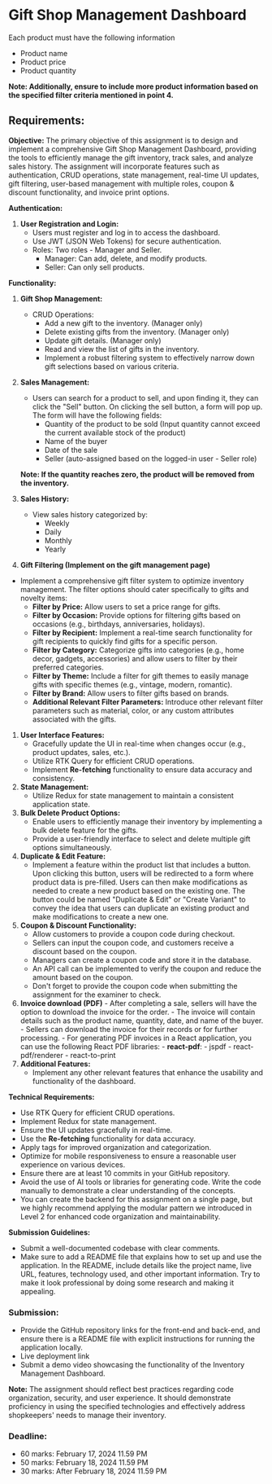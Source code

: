 # **Gift Shop Management Dashboard**

Each product must have the following information

- Product name
- Product price
- Product quantity

**Note: Additionally, ensure to include more product information based on the specified filter criteria mentioned in point 4.**

## **Requirements:**

**Objective:**
The primary objective of this assignment is to design and implement a comprehensive Gift Shop Management Dashboard, providing the tools to efficiently manage the gift inventory, track sales, and analyze sales history. The assignment will incorporate features such as authentication, CRUD operations, state management, real-time UI updates, gift filtering, user-based management with multiple roles, coupon & discount functionality, and invoice print options.

**Authentication:**

1. **User Registration and Login:**
    - Users must register and log in to access the dashboard.
    - Use JWT (JSON Web Tokens) for secure authentication.
    - Roles: Two roles - Manager and Seller.
        - Manager: Can add, delete, and modify products.
        - Seller: Can only sell products.

**Functionality:**

1. **Gift Shop Management:**
    - CRUD Operations:
        - Add a new gift to the inventory. (Manager only)
        - Delete existing gifts from the inventory. (Manager only)
        - Update gift details. (Manager only)
        - Read and view the list of gifts in the inventory.
        - Implement a robust filtering system to effectively narrow down gift selections based on various criteria.
2. **Sales Management:**
    - Users can search for a product to sell, and upon finding it, they can click the "Sell" button. On clicking the sell button, a form will pop up. The form will have the following fields:
        - Quantity of the product to be sold (Input quantity cannot exceed the current available stock of the product)
        - Name of the buyer
        - Date of the sale
        - Seller (auto-assigned based on the logged-in user - Seller role)
    
    **Note: If the quantity reaches zero, the product will be removed from the inventory.**
    
3. **Sales History:**
    - View sales history categorized by:
        - Weekly
        - Daily
        - Monthly
        - Yearly
4. **Gift Filtering (Implement on the gift management page)**
- Implement a comprehensive gift filter system to optimize inventory management. The filter options should cater specifically to gifts and novelty items:
    - **Filter by Price:** Allow users to set a price range for gifts.
    - **Filter by Occasion:** Provide options for filtering gifts based on occasions (e.g., birthdays, anniversaries, holidays).
    - **Filter by Recipient:** Implement a real-time search functionality for gift recipients to quickly find gifts for a specific person.
    - **Filter by Category:** Categorize gifts into categories (e.g., home decor, gadgets, accessories) and allow users to filter by their preferred categories.
    - **Filter by Theme:** Include a filter for gift themes to easily manage gifts with specific themes (e.g., vintage, modern, romantic).
    - **Filter by Brand:** Allow users to filter gifts based on brands.
    - **Additional Relevant Filter Parameters:** Introduce other relevant filter parameters such as material, color, or any custom attributes associated with the gifts.
1. **User Interface Features:**
    - Gracefully update the UI in real-time when changes occur (e.g., product updates, sales, etc.).
    - Utilize RTK Query for efficient CRUD operations.
    - Implement **Re-fetching** functionality to ensure data accuracy and consistency.
2. **State Management:**
    - Utilize Redux for state management to maintain a consistent application state.
3. **Bulk Delete Product Options:**
    - Enable users to efficiently manage their inventory by implementing a bulk delete feature for the gifts.
    - Provide a user-friendly interface to select and delete multiple gift options simultaneously.
4. **Duplicate & Edit Feature:**
    - Implement a feature within the product list that includes a button. Upon clicking this button, users will be redirected to a form where product data is pre-filled. Users can then make modifications as needed to create a new product based on the existing one. The button could be named "Duplicate & Edit" or "Create Variant" to convey the idea that users can duplicate an existing product and make modifications to create a new one.
5. **Coupon & Discount Functionality:**
    - Allow customers to provide a coupon code during checkout.
    - Sellers can input the coupon code, and customers receive a discount based on the coupon.
    - Managers can create a coupon code and store it in the database.
    - An API call can be implemented to verify the coupon and reduce the amount based on the coupon.
    - Don't forget to provide the coupon code when submitting the assignment for the examiner to check.
6. **Invoice download (PDF)**
        - After completing a sale, sellers will have the option to download the invoice for the order.
        - The invoice will contain details such as the product name, quantity, date, and name of the buyer.
        - Sellers can download the invoice for their records or for further processing.
        - For generating PDF invoices in a React application, you can use the following React PDF libraries:
            - **react-pdf**:
            - jspdf
            - react-pdf/renderer
            - react-to-print
7. **Additional Features:**
    - Implement any other relevant features that enhance the usability and functionality of the dashboard.

**Technical Requirements:**

- Use RTK Query for efficient CRUD operations.
- Implement Redux for state management.
- Ensure the UI updates gracefully in real-time.
- Use the **Re-fetching** functionality for data accuracy.
- Apply tags for improved organization and categorization.
- Optimize for mobile responsiveness to ensure a reasonable user experience on various devices.
- Ensure there are at least 10 commits in your GitHub repository.
- Avoid the use of AI tools or libraries for generating code. Write the code manually to demonstrate a clear understanding of the concepts.
- You can create the backend for this assignment on a single page, but we highly recommend applying the modular pattern we introduced in Level 2 for enhanced code organization and maintainability.

**Submission Guidelines:**

- Submit a well-documented codebase with clear comments.
- Make sure to add a README file that explains how to set up and use the application. In the README, include details like the project name, live URL, features, technology used, and other important information. Try to make it look professional by doing some research and making it appealing.

### **Submission:**

- Provide the GitHub repository links for the front-end and back-end, and ensure there is a README file with explicit instructions for running the application locally.
- Live deployment link
- Submit a demo video showcasing the functionality of the Inventory Management Dashboard.

**Note:**
The assignment should reflect best practices regarding code organization, security, and user experience. It should demonstrate proficiency in using the specified technologies and effectively address shopkeepers' needs to manage their inventory.

### **Deadline:**

- 60 marks: February 17, 2024 11.59 PM
- 50 marks: February 18, 2024 11.59 PM
- 30 marks: After February 18, 2024 11.59 PM
